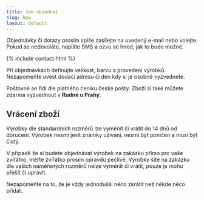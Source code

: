 ```yaml
---
title: Jak objednat
slug: how
layout: default
---
```


Objednávky či dotazy prosím spíše zasílejte na uvedený e-mail nebo volejte.
Pokud se nedovoláte, napište SMS a ozvu se hned, jak to bude možné.

{% include contact.html %}

Při objednávkách definujte velikost, barvu a provedení výrobků.
Nezapomeňte uvést dodací adresu či den kdy si je osobně vyzvednete.

Poštovné se řídí dle platného ceníku české pošty.
Zboží si také můžete zdarma vyzvednout v **Rudné u Prahy**.


Vrácení zboží
-------------

Výrobky dle standardních rozměrů lze vyměnit či vrátit do 14 dnů od doručení.
Výrobek nesmí jevit známky užívání, nesmí být poničen a musí být čistý.

V případě že si budete objednávat výrobek na zakázku přímo pro vaše zvířátko, měřte zvířátko prosím opravdu pečlivě.
Výrobky šité na zakázku dle vašich naměřených rozměrů nelze vyměnit či vrátit, pouze je mohu přešít či upravit.

Nezapomeňte na to, že je vždy jednodušší něco zkrátit než někde něco přidat.

